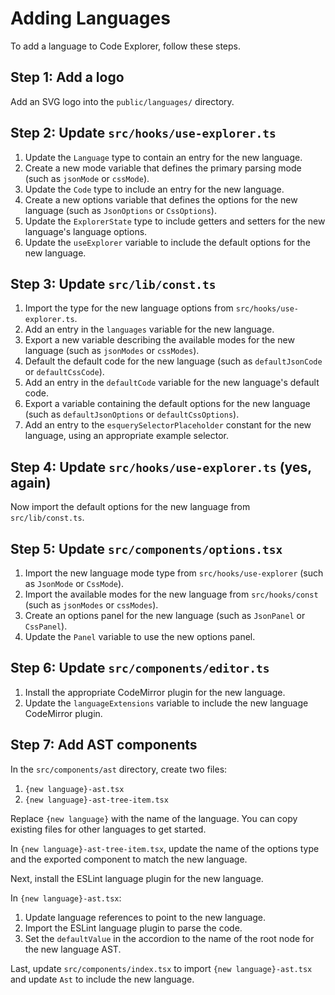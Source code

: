 # Adding Languages

To add a language to Code Explorer, follow these steps.

## Step 1: Add a logo

Add an SVG logo into the `public/languages/` directory.

## Step 2: Update `src/hooks/use-explorer.ts`

1. Update the `Language` type to contain an entry for the new language.
1. Create a new mode variable that defines the primary parsing mode (such as `jsonMode` or `cssMode`).
1. Update the `Code` type to include an entry for the new language.
1. Create a new options variable that defines the options for the new language (such as `JsonOptions` or `CssOptions`).
1. Update the `ExplorerState` type to include getters and setters for the new language's language options.
1. Update the `useExplorer` variable to include the default options for the new language.

## Step 3: Update `src/lib/const.ts`

1. Import the type for the new language options from `src/hooks/use-explorer.ts`.
1. Add an entry in the `languages` variable for the new language.
1. Export a new variable describing the available modes for the new language (such as `jsonModes` or `cssModes`).
1. Default the default code for the new language (such as `defaultJsonCode` or `defaultCssCode`).
1. Add an entry in the `defaultCode` variable for the new language's default code.
1. Export a variable containing the default options for the new language (such as `defaultJsonOptions` or `defaultCssOptions`).
1. Add an entry to the `esquerySelectorPlaceholder` constant for the new language, using an appropriate example selector.

## Step 4: Update `src/hooks/use-explorer.ts` (yes, again)

Now import the default options for the new language from `src/lib/const.ts`.

## Step 5: Update `src/components/options.tsx`

1. Import the new language mode type from `src/hooks/use-explorer` (such as `JsonMode` or `CssMode`).
1. Import the available modes for the new language from `src/hooks/const` (such as `jsonModes` or `cssModes`).
1. Create an options panel for the new language (such as `JsonPanel` or `CssPanel`).
1. Update the `Panel` variable to use the new options panel.

## Step 6: Update `src/components/editor.ts`

1. Install the appropriate CodeMirror plugin for the new language.
1. Update the `languageExtensions` variable to include the new language CodeMirror plugin.

## Step 7: Add AST components

In the `src/components/ast` directory, create two files:

1. `{new language}-ast.tsx`
1. `{new language}-ast-tree-item.tsx`

Replace `{new language}` with the name of the language. You can copy existing files for other languages to get started.

In `{new language}-ast-tree-item.tsx`, update the name of the options type and the exported component to match the new language.

Next, install the ESLint language plugin for the new language.

In `{new language}-ast.tsx`:

1. Update language references to point to the new language.
1. Import the ESLint language plugin to parse the code.
1. Set the `defaultValue` in the accordion to the name of the root node for the new language AST.

Last, update `src/components/index.tsx` to import `{new language}-ast.tsx` and update `Ast` to include the new language.
